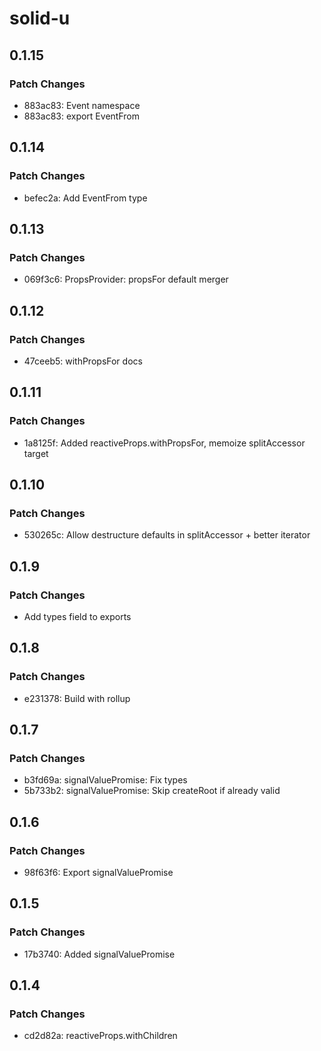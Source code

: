 # solid-u

## 0.1.15

### Patch Changes

- 883ac83: Event namespace
- 883ac83: export EventFrom

## 0.1.14

### Patch Changes

- befec2a: Add EventFrom type

## 0.1.13

### Patch Changes

- 069f3c6: PropsProvider: propsFor default merger

## 0.1.12

### Patch Changes

- 47ceeb5: withPropsFor docs

## 0.1.11

### Patch Changes

- 1a8125f: Added reactiveProps.withPropsFor, memoize splitAccessor target

## 0.1.10

### Patch Changes

- 530265c: Allow destructure defaults in splitAccessor + better iterator

## 0.1.9

### Patch Changes

- Add types field to exports

## 0.1.8

### Patch Changes

- e231378: Build with rollup

## 0.1.7

### Patch Changes

- b3fd69a: signalValuePromise: Fix types
- 5b733b2: signalValuePromise: Skip createRoot if already valid

## 0.1.6

### Patch Changes

- 98f63f6: Export signalValuePromise

## 0.1.5

### Patch Changes

- 17b3740: Added signalValuePromise

## 0.1.4

### Patch Changes

- cd2d82a: reactiveProps.withChildren

